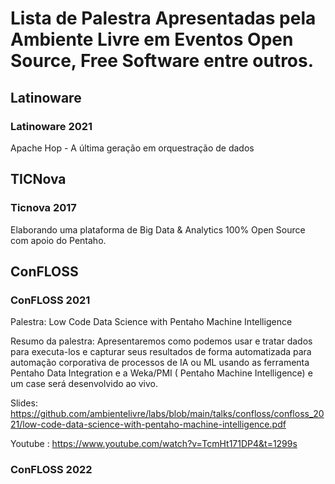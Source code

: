 # Lista de Palestra Apresentadas pela Ambiente Livre em Eventos Open Source, Free Software entre outros.


## Latinoware

### Latinoware 2021
Apache Hop - A última geração em orquestração de dados


## TICNova

### Ticnova 2017

Elaborando uma plataforma de Big Data & Analytics 100% Open Source com apoio do Pentaho.


## ConFLOSS

### ConFLOSS 2021
 
Palestra: Low Code Data Science with Pentaho Machine Intelligence

Resumo da palestra:
Apresentaremos como podemos usar e tratar dados para executa-los e capturar seus resultados de forma automatizada para automação corporativa de processos de IA ou ML usando as ferramenta Pentaho Data Integration e a Weka/PMI ( Pentaho Machine Intelligence) e um case será desenvolvido ao vivo.

Slides: https://github.com/ambientelivre/labs/blob/main/talks/confloss/confloss_2021/low-code-data-science-with-pentaho-machine-intelligence.pdf

Youtube : https://www.youtube.com/watch?v=TcmHt171DP4&t=1299s

### ConFLOSS 2022
